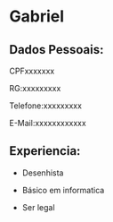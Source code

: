 # Gabriel

## Dados Pessoais: 

CPFxxxxxxx

RG:xxxxxxxxx

Telefone:xxxxxxxxx

E-Mail:xxxxxxxxxxxx


## Experiencia: 

- Desenhista 

- Básico em informatica 

- Ser legal 
